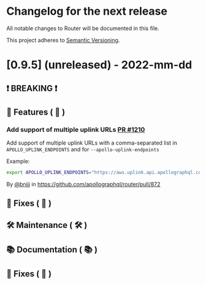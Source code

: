 # Changelog for the next release

All notable changes to Router will be documented in this file.

This project adheres to [Semantic Versioning](https://semver.org/spec/v2.0.0.html).

<!-- <THIS IS AN EXAMPLE, DO NOT REMOVE>

# [x.x.x] (unreleased) - 2022-mm-dd
> Important: X breaking changes below, indicated by **❗ BREAKING ❗**
## ❗ BREAKING ❗
## 🚀 Features ( :rocket: )
## 🐛 Fixes ( :bug: )
## 🛠 Maintenance ( :hammer_and_wrench: )
## 📚 Documentation ( :books: )
## 🐛 Fixes ( :bug: )

## Example section entry format

### **Headline** ([Issue #ISSUE_NUMBER](https://github.com/apollographql/router/issues/ISSUE_NUMBER))

Description! And a link to a [reference](http://url)

By [@USERNAME](https://github.com/USERNAME) in https://github.com/apollographql/router/pull/PULL_NUMBER
-->


# [0.9.5] (unreleased) - 2022-mm-dd
## ❗ BREAKING ❗
## 🚀 Features ( :rocket: )

### Add support of multiple uplink URLs [PR #1210](https://github.com/apollographql/router/pull/1210)
Add support of multiple uplink URLs with a comma-separated list in `APOLLO_UPLINK_ENDPOINTS` and for `--apollo-uplink-endpoints`

Example: 
```bash
export APOLLO_UPLINK_ENDPOINTS="https://aws.uplink.api.apollographql.com/, https://uplink.api.apollographql.com/"
```

By [@bnjjj](https://github.com/bnjjj) in https://github.com/apollographql/router/pull/872

## 🐛 Fixes ( :bug: )
## 🛠 Maintenance ( :hammer_and_wrench: )
## 📚 Documentation ( :books: )
## 🐛 Fixes ( :bug: )